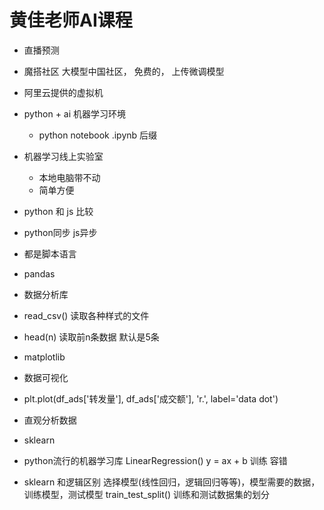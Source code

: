 # 黄佳老师AI课程
- 直播预测
- 魔搭社区
  大模型中国社区， 免费的， 上传微调模型

- 阿里云提供的虚拟机
- python + ai 机器学习环境
  - python notebook
  .ipynb 后缀
- 机器学习线上实验室
  - 本地电脑带不动
  - 简单方便

- python 和 js 比较
 - python同步    js异步
 - 都是脚本语言

- pandas 
 - 数据分析库
 - read_csv() 读取各种样式的文件
 - head(n) 读取前n条数据  默认是5条

- matplotlib 
 - 数据可视化
 - plt.plot(df_ads['转发量'],
         df_ads['成交额'],
         'r.', label='data dot')
- 直观分析数据

- sklearn 
 - python流行的机器学习库
 LinearRegression() y = ax + b
 训练 容错
 - sklearn 和逻辑区别
   选择模型(线性回归，逻辑回归等等)，模型需要的数据， 训练模型，测试模型
   train_test_split() 训练和测试数据集的划分